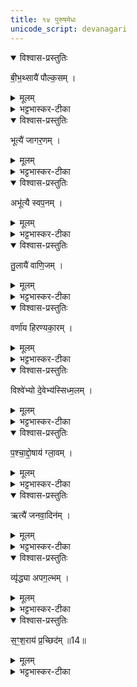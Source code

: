 ```yaml
---
title: १४ पुरुषमेधः
unicode_script: devanagari
---
```


<details open><summary>विश्वास-प्रस्तुतिः</summary>

बी॒भ॒थ्सायै॑ पौल्क॒सम् ।
</details>

<details><summary>मूलम्</summary>

बी॒भ॒थ्सायै॑ पौल्क॒सम् ।
</details>

<details><summary>भट्टभास्कर-टीका</summary>

1बीभत्सायै पौल्कसं अतिनिकृष्टां जातिम् ।
</details>

<details open><summary>विश्वास-प्रस्तुतिः</summary>

भूत्यै॑ जागर॒णम् ।
</details>

<details><summary>मूलम्</summary>

भूत्यै॑ जागर॒णम् ।
</details>

<details><summary>भट्टभास्कर-टीका</summary>

भूत्यै अभिवृध्यै जागरणं प्रबोधशीलं अवहितम् ।
</details>

<details open><summary>विश्वास-प्रस्तुतिः</summary>

अभू॑त्यै स्वप॒नम् ।
</details>

<details><summary>मूलम्</summary>

अभू॑त्यै स्वप॒नम् ।
</details>

<details><summary>भट्टभास्कर-टीका</summary>

अभूत्यै स्वपनं प्रमादभूयिष्ठम् ।
</details>

<details open><summary>विश्वास-प्रस्तुतिः</summary>

तु॒लायै॑ वाणि॒जम् ।
</details>

<details><summary>मूलम्</summary>

तु॒लायै॑ वाणि॒जम् ।
</details>

<details><summary>भट्टभास्कर-टीका</summary>

तुलायै परिच्छेदविशेषाय वाणिजं तुलासूत्रजीविनम् । वणिगेव वाणिजः स्वार्थिकोऽण् ।
</details>

<details open><summary>विश्वास-प्रस्तुतिः</summary>

वर्णा॑य हिरण्यका॒रम् ।
</details>

<details><summary>मूलम्</summary>

वर्णा॑य हिरण्यका॒रम् ।
</details>

<details><summary>भट्टभास्कर-टीका</summary>

वर्णाय हिरण्यकारम् । गतम् ।
</details>

<details open><summary>विश्वास-प्रस्तुतिः</summary>

विश्वे॑भ्यो दे॒वेभ्य॑स्सिध्म॒लम् ।
</details>

<details><summary>मूलम्</summary>

विश्वे॑भ्यो दे॒वेभ्य॑स्सिध्म॒लम् ।
</details>

<details><summary>भट्टभास्कर-टीका</summary>

विश्वेभ्यो देवेभ्यः सिध्यलं कुष्ठरोगिणम्, तत्कोपजन्यत्वात्तस्य । 'सिध्मादिम्यश्च' इति लच् ।
</details>

<details open><summary>विश्वास-प्रस्तुतिः</summary>

प॒श्चा॒द्दो॒षाय॑ ग्ला॒वम् ।
</details>

<details><summary>मूलम्</summary>

प॒श्चा॒द्दो॒षाय॑ ग्ला॒वम् ।
</details>

<details><summary>भट्टभास्कर-टीका</summary>

पश्चाद्दोषाय कुष्ठव्यतिरिक्ताय देहदोषाय ग्लावं नित्यकृशवपुषं, तज्जन्यत्वात्कार्श्यस्य । ग्लायतेः क्विबन्तात् मत्वर्थीयो वकारः ।
</details>

<details open><summary>विश्वास-प्रस्तुतिः</summary>

ऋत्यै॑ जनवा॒दिन॑म् ।
</details>

<details><summary>मूलम्</summary>

ऋत्यै॑ जनवा॒दिन॑म् ।
</details>

<details><summary>भट्टभास्कर-टीका</summary>

ऋत्यै अरुणाय आर्तत्वाय जनवादिनं जनानां परिवदनशीलम् ।
</details>

<details open><summary>विश्वास-प्रस्तुतिः</summary>

व्यृ॑द्ध्या अपग॒ल्भम् ।
</details>

<details><summary>मूलम्</summary>

व्यृ॑द्ध्या अपग॒ल्भम् ।
</details>

<details><summary>भट्टभास्कर-टीका</summary>

व्यृवधै ऋद्ध्यभावाय अपगल्भं अपगतधार्ष्ट्यं लज्जामूकम् ।
</details>

<details open><summary>विश्वास-प्रस्तुतिः</summary>

स॒ꣳ॒श॒राय॑ प्र॒च्छिद॑म् ॥14॥  
</details>

<details><summary>मूलम्</summary>

स॒ꣳ॒श॒राय॑ प्र॒च्छिद॑म् ॥14॥  
</details>

<details><summary>भट्टभास्कर-टीका</summary>

संशराय संकीर्णत्वाय प्रध्वंसाय प्रच्छिदं प्रकर्षेण भेत्तारं शल्यानामुद्धर्तारम् ॥

इति तृतीये चतुर्थे चतुर्दशोऽनुवाकः ॥  

</details>

